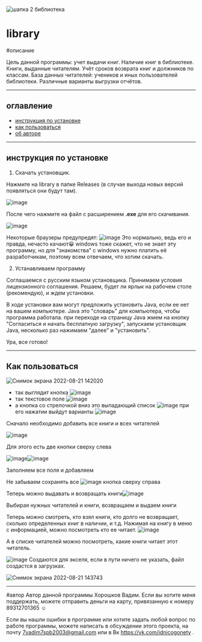 
![шапка 2 библиотека](https://user-images.githubusercontent.com/71974672/185745346-dfa775dd-564f-4b60-8ae1-f672bb2bb3b9.png)

# library
#описание

Цель данной программы: учет выдачи книг. Наличие книг в библиотеке. Книги, выданные читателям. Учёт сроков возврата книг и должников по классам. База данных читателей: учеников и иных пользователей библиотеки. Различные варианты выгрузки отчётов.
___
## оглавление
- [инструкция по установке](#установке)
- [как пользоваться](#использование)
- [об авторе](#автор)



___
<a name="установке"></a> 
## инструкция по установке

  1. Скачать установщик. 
  
  Нажмите на library в папке Releases (в случае выхода новых версий появляться они будут там).
 
 ![image](https://user-images.githubusercontent.com/71974672/185627948-b7e5356c-604c-46f3-9948-1cc140cd11a4.png)
 
После чего нажмите на файл с расширением **.exe** для его скачивания. 

![image](https://user-images.githubusercontent.com/71974672/185628136-f5482c4a-2717-4656-9335-8517b0654ac0.png)

Некоторые браузеры предупредят:
![image](https://user-images.githubusercontent.com/71974672/185628979-3d27f9bc-546c-4978-bb64-f6cfa8afa618.png)
Это нормально, ведь его и правда, нечасто качают:grinning:
windows тоже скажет, что не знает эту программу, но для "знакомства" с windows нужно платить её разработчикам, поэтому всем отвечаем, что хотим скачать.

2. Устанавливаем программу 

 Соглашаемся с русским языком установщика.
  Принимаем условия лицензионного соглашения.
  Решаем, будет ли ярлык на рабочем столе (рекомендую),
  и ждем установки.
  
  В ходе установки вам могут предложить установить Java, если ее нет на вашем компьютере. Java это "словарь" для компьютера, чтобы программа работала.
при переходе на страницу Java жмем на кнопку "Согласиться и начать бесплатную загрузку", запускаем установщик Java, несколько раз нажимаем "далее" и "установить". 

  
  Ура, все готово!
___
<a name="использование"></a> 
## Как пользоваться

![Снимок экрана 2022-08-21 142020](https://user-images.githubusercontent.com/71974672/185788853-5fbab107-9c3d-462b-bb20-d390e0799ec9.png)


* так выглядит кнопка ![image](https://user-images.githubusercontent.com/71974672/185788714-5135a09e-7411-430c-b66e-25141ab6b59f.png)
* так текстовое поле ![image](https://user-images.githubusercontent.com/71974672/185788761-d08dd36c-18ec-40ee-a63e-c7f7504de46c.png)
* а кнопка со стрелочкой вниз это выпадающий список ![image](https://user-images.githubusercontent.com/71974672/185788776-5fdcabbd-bb15-4767-b1bc-9d7e7c28b907.png)
при его нажатии выйдут варианты ![image](https://user-images.githubusercontent.com/71974672/185788791-d0daadd8-b1c3-4e86-a2a3-b6d387abd419.png)




 Сначало необходимо добавить все книги и всех читателей

![image](https://user-images.githubusercontent.com/71974672/185788108-f28b6a7c-9302-48dd-a133-8eeddeb4698c.png)

Для этого есть две кнопки сверху слева
 
 ![image](https://user-images.githubusercontent.com/71974672/185788147-08bac2ef-3e65-4ac6-a5df-2054534908b3.png)![image](https://user-images.githubusercontent.com/71974672/185788153-4cf1d1f3-936c-491b-9e51-6c5002c7b0e7.png)

Заполняем все поля и добавляем

Не забываем сохранять все ![image](https://user-images.githubusercontent.com/71974672/185788220-d326ed19-f9ca-41e9-8374-dc3dd42e19c9.png)
кнопка сверху справа

Теперь можно выдавать и возвращать книги![image](https://user-images.githubusercontent.com/71974672/185788680-8a4f71a9-f5e4-47db-bfc5-9425632c0d36.png)

Выбирая нужных читателей и книги, возвращаем и выдаем книги

Теперь можно смотреть, кто взял книги, кто долго не возвращает, сколько определенных книг в наличии, и т.д. 
 Нажимая на книгу в меню с информацией, можно посмотреть кто ее читает. ![image](https://user-images.githubusercontent.com/71974672/185789020-d280dc52-41e0-4613-9f60-13ee3dc27c21.png)

А в списке читателей можно посмотреть, какие книги читает этот читатель.

![image](https://user-images.githubusercontent.com/71974672/185789059-61776de9-9fbc-4a76-b51a-6d203c6feaa3.png) Создаются  для экселя, 
если в пути ничего не указать, файл создастся в загрузках.

 ![Снимок экрана 2022-08-21 143743](https://user-images.githubusercontent.com/71974672/185790114-4f5ad821-bbc5-4679-a197-04b497cf9391.png)
 
___
<a name="автор"></a> 
#автор
Автор данной программы Хорошков Вадим.
Если вы хотите меня поддержать, можете отправить деньги на карту, привязанную к номеру 89312701365 :relaxed:

Если вы нашли ошибки в программе или хотите задать любой вопрос по работе программы, можете написать в обсуждении этого проекта, на почту 7vadim7spb2003@gmail.com или в Вк https://vk.com/idnicogonety .
